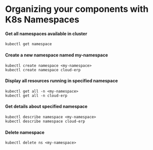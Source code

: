 # Organizing your components with K8s Namespaces

#### Get all namespaces available in cluster
```
kubectl get namespace
```

#### Create a new namespace named my-namespace
```
kubectl create namespace <my-namespace>
kubectl create namespace cloud-erp
```

#### Display all resources running in specified namespace
```
kubectl get all -n <my-namespace>
kubectl get all -n cloud-erp
```

#### Get details about specified namespace
```
kubectl describe namespace <my-namespace>
kubectl describe namespace cloud-erp
```

#### Delete namespace
```
kubectl delete ns <my-namespace>
```
